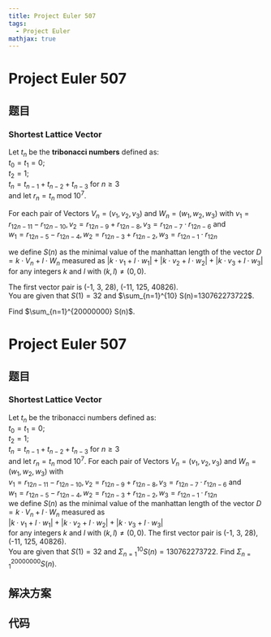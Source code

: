 ```yaml
---
title: Project Euler 507
tags:
  - Project Euler
mathjax: true
---
```

<escape><!-- more --></escape>
    
# Project Euler 507
## 题目
### Shortest Lattice Vector


Let $t_n$ be the <b>tribonacci numbers</b> defined as:<br />
$t_0 = t_1 = 0$;<br />
$t_2 = 1$;<br />
$t_n = t_{n-1} + t_{n-2} + t_{n-3}$ for $n \ge 3$<br />
and let $r_n = t_n \text{ mod } 10^7$.


For each pair of Vectors $V_n=(v_1,v_2,v_3)$ and $W_n=(w_1,w_2,w_3)$ with $v_1=r_{12n-11}-r_{12n-10}, v_2=r_{12n-9}+r_{12n-8}, v_3=r_{12n-7} \cdot r_{12n-6}$  and <br /> $w_1=r_{12n-5}-r_{12n-4}, w_2=r_{12n-3}+r_{12n-2}, w_3=r_{12n-1} \cdot r_{12n}$
<br />

we define $S(n)$ as the minimal value of the manhattan length of the vector $D=k \cdot V_n+l \cdot W_n$ measured as $|k \cdot v_1+l \cdot w_1|+|k \cdot v_2+l \cdot w_2|+|k \cdot v_3+l \cdot w_3|$
 for any integers $k$ and $l$ with $(k,l)\neq (0,0)$.

The first vector pair  is (-1, 3, 28), (-11, 125, 40826).<br />
You are given that $S(1)=32$ and $\sum_{n=1}^{10} S(n)=130762273722$.


Find $\sum_{n=1}^{20000000} S(n)$.




# Project Euler 507
## 题目
### Shortest Lattice Vector

Let $t_n$ be the tribonacci numbers defined as:<br>$t_0=t_1=0$;<br>$t_2=1$;<br>$t_n=t_{n-1}+t_{n-2}+t_{n-3}$ for $n\ge3$<br>and let $r_n=t_n \text{ mod } 10^7$.
For each pair of Vectors $V_n=(v_1,v_2,v_3)$ and $W_n=(w_1,w_2,w_3)$ with<br>$v_1=r_{12n-11}-r_{12n-10},v_2=r_{12n-9}+r_{12n-8},v_3=r_{12n-7}·r_{12n-6}$ and<br>$w_1=r_{12n-5}-r_{12n-4},w_2=r_{12n-3}+r_{12n-2},w_3=r_{12n-1}·r_{12n}$<br>we define $S(n)$ as the minimal value of the manhattan length of the vector $D=k·V_n+l·W_n$ measured as<br>$|k·v_1+l·w_1|+|k·v_2+l·w_2|+|k·v_3+l·w_3|$<br>for any integers $k$ and $l$ with $(k,l)≠(0,0)$.
The first vector pair is (-1, 3, 28), (-11, 125, 40826).<br>You are given that $S(1)=32$ and $\Sigma^{10}_{n=1}S(n)=130762273722$.
Find $\Sigma^{20000000}_{n=1}S(n)$.


## 解决方案


## 代码


